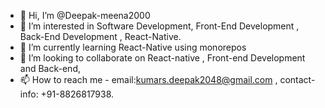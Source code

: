- 👋 Hi, I’m @Deepak-meena2000
- 👀 I’m interested in Software Development, Front-End Development , Back-End Development , React-Native.
- 🌱 I’m currently learning React-Native using monorepos
- 💞️ I’m looking to collaborate on React-native , Front-end Development and Back-end,
- 📫 How to reach me - email:kumars.deepak2048@gmail.com , contact-info: +91-8826817938.

<!---
NoOneOP/NoOneOP is a ✨ special ✨ repository because its `README.md` (this file) appears on your GitHub profile.
You can click the Preview link to take a look at your changes.
--->
